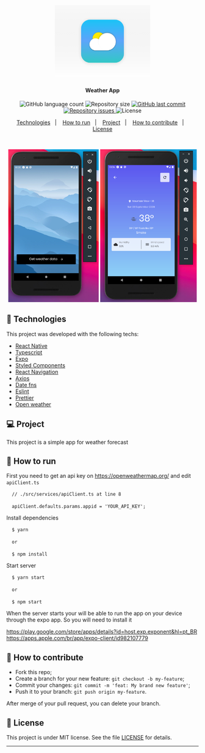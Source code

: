 <h1 align="center">
    <img alt="WeatherApp" title="#WeatherApp" src=".github/icon.png" width="250px" />
</h1>

<h4 align="center">
  Weather App
</h4>
<p align="center">
  <img alt="GitHub language count" src="https://img.shields.io/github/languages/count/gagigante/weather-app">

  <img alt="Repository size" src="https://img.shields.io/github/repo-size/gagigante/weather-app">

  <a href="https://github.com/gagigante/weather-app/commits/master">
    <img alt="GitHub last commit" src="https://img.shields.io/github/last-commit/gagigante/weather-app">
  </a>

  <a href="https://github.com/gagigante/weather-app/issues">
    <img alt="Repository issues" src="https://img.shields.io/github/issues/gagigante/weather-app">
  </a>

  <img alt="License" src="https://img.shields.io/badge/license-MIT-brightgreen">

<p align="center">
  <a href="#rocket-technologies">Technologies</a>&nbsp;&nbsp;&nbsp;|&nbsp;&nbsp;&nbsp;
  <a href="#runner-how-to-run">How to run</a>&nbsp;&nbsp;&nbsp;|&nbsp;&nbsp;&nbsp;
  <a href="#-project">Project</a>&nbsp;&nbsp;&nbsp;|&nbsp;&nbsp;&nbsp;
  <a href="#-how-to-contribute">How to contribute</a>&nbsp;&nbsp;&nbsp;|&nbsp;&nbsp;&nbsp;
  <a href="#memo-license">License</a>
</p>

<br>

<p align="center">
  <img alt="Frontend" src=".github/landing.png" height="400px">

  <img alt="Frontend" src=".github/main.png" height="400px">
</p>

## :rocket: Technologies

This project was developed with the following techs:

- [React Native](https://reactnative.dev/)
- [Typescript](https://www.typescriptlang.org/)
- [Expo](https://expo.io/)
- [Styled Components](https://styled-components.com/)
- [React Navigation](https://reactnavigation.org/)
- [Axios](https://www.npmjs.com/package/axios)
- [Date fns](https://date-fns.org/)
- [Eslint](https://eslint.org/)
- [Prettier](https://prettier.io/)
- [Open weather](https://openweathermap.org/)

## 💻 Project

This project is a simple app for weather forecast

## :runner: How to run

First you need to get an api key on https://openweathermap.org/ and edit `apiClient.ts`
```
  // ./src/services/apiClient.ts at line 8

  apiClient.defaults.params.appid = 'YOUR_API_KEY';
```

Install dependencies
```
  $ yarn

  or

  $ npm install
```

Start server
```
  $ yarn start

  or

  $ npm start
```

When the server starts your will be able to run the app on your device through the expo app. So you will need to install it

https://play.google.com/store/apps/details?id=host.exp.exponent&hl=pt_BR
https://apps.apple.com/br/app/expo-client/id982107779


## 🤔 How to contribute

- Fork this repo;
- Create a branch for your new feature: `git checkout -b my-feature`;
- Commit your changes: `git commit -m 'feat: My brand new feature'`;
- Push it to your branch: `git push origin my-feature`.

After merge of your pull request, you can delete your branch.

## :memo: License

This project is under MIT license. See the file [LICENSE](LICENSE) for details.

---
